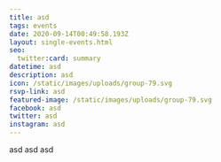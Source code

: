 ```yaml
---
title: asd
tags: events
date: 2020-09-14T00:49:58.193Z
layout: single-events.html
seo:
  twitter:card: summary
datetime: asd
description: asd
icon: /static/images/uploads/group-79.svg
rsvp-link: asd
featured-image: /static/images/uploads/group-79.svg
facebook: asd
twitter: asd
instagram: asd
---
```

asd asd asd